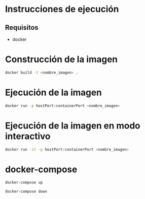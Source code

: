 # Instrucciones de ejecución

## Requisitos
* docker

# Construcción de la imagen
```bash
docker build -t <nombre_imagen> .
```

# Ejecución de la imagen
```bash
docker run -p hostPort:containerPort <nombre_imagen>
```

# Ejecución de la imagen en modo interactivo
```bash
docker run -it -p hostPort:containerPort <nombre_imagen>
```

# docker-compose
```bash
docker-compose up
```
```bash
docker-compose down
```

